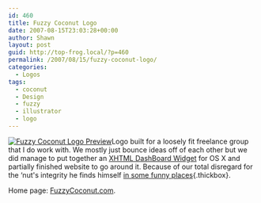 ```yaml
---
id: 460
title: Fuzzy Coconut Logo
date: 2007-08-15T23:03:28+00:00
author: Shawn
layout: post
guid: http://top-frog.local/?p=460
permalink: /2007/08/15/fuzzy-coconut-logo/
categories:
  - Logos
tags:
  - coconut
  - Design
  - fuzzy
  - illustrator
  - logo
---
```

<span class="thumb_box"><a class="thickbox" href="https://top-frog.com/images/works/fuzzycoconut_logo.png"><img src="https://top-frog.com/images/works/fuzzycoconut_logo_thumb.png" alt="Fuzzy Coconut Logo Preview" /></a></span>Logo built for a loosely fit freelance group that I do work with. We mostly just bounce ideas off of each other but we did manage to put together an [XHTML DashBoard Widget](http://www.fuzzycoconut.com/widget/) for OS X and partially finished website to go around it. Because of our total disregard for the &#8216;nut's integrity he finds himself [in some funny places](/images/works/fuzz_u.png "Fuzzy University. Give us yer dough!"){.thickbox}.

Home page: [FuzzyCoconut.com](http://www.fuzzycoconut.com/).